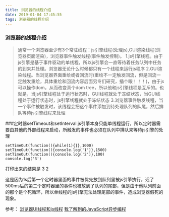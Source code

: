 ```yaml
---
title: 浏览器的线程介绍
date: 2019-01-04 17:45:55
tags: 浏览器的线程介绍
---
```


### 浏览器的线程介绍
> 通常一个浏览器至少有3个常驻线程：js引擎线程(处理js),GUI渲染线程(浏览器页面渲染)，浏览器事件触发线程(事件触发控制)。
      1.js引擎线程。由于js引擎是基于事件驱动的单线程，所以js引擎会一直等待着任务队列中任务的到来并处理。浏览器无论什么时候都只有一个线程来运行js程序
      2.GUI渲染线程。当浏览器界面重绘或者回流时(重绘不一定触发回流，但是回流一定触发重绘，具体重绘和回流内容后面另专们研究，插个眼！！！)，由于js可以操作dom，从而改变真个dom tree，所以他和js引擎线程是互斥的。也就是，当js引擎线程处于运行状态时，GUI线程就处于冻结状态，当GUI线程处于运行状态时，js引擎线程就处于冻结状态
      3.浏览器事件触发线程，当一个事件被触发时，该线程会把这个事件添加到待处理队列的队尾，然后排队等待js引擎线程来处理

###定时器setTimeout和setInterval
js引擎本身只能单线程运行，所以定时器需要由其他的外部线程来启动，所触发的事件也必须在队列中排队来等待js引擎的处理
```
setTimeOut(function(){while(1){}},1000)
setTimeOut(function(){console.log('1')},1500)
setTimeOut(function(){console.log('2')},100)
console.log('3')
```
打印出来的结果是  3 2

这是因为1s后第一个定时器里面的事件被优先放到队列里被js引擎执行，迟了500ms后的第二个定时器里的事件也被放到了队列的尾部，但是由于他队列前面的那个是个死循环，所以单线程的js引擎无法处理尾部的事件，造成浏览器假死的现象。



参考：
[浏览器UI线程和js线程](http://blog.csdn.net/u011643473/article/details/43192083)
[我了解到的JavaScript异步编程](https://juejin.im/post/599ff3d5f265da24843e6276)


